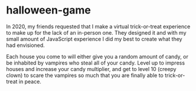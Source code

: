 # halloween-game

In 2020, my friends requested that I make a virtual trick-or-treat experience to make up
for the lack of an in-person one. They designed it and with my small amount of JavaScript
experience I did my best to create what they had envisioned. 

Each house you come to will either give you a random amount of candy, or be inhabited by
vampires who steal all of your candy. Level up to impress houses and increase your candy
multiplier, and get to level 10 (creepy clown) to scare the vampires so much that you are
finally able to trick-or-treat in peace.
